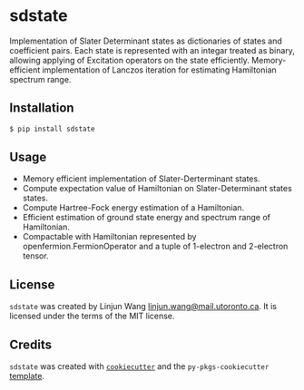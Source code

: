 # sdstate

Implementation of Slater Determinant states as dictionaries of states and coefficient pairs. Each state is represented with an integar treated as binary, allowing applying of Excitation operators on the state efficiently. Memory-efficient implementation of Lanczos iteration for estimating Hamiltonian spectrum range.

## Installation

```bash
$ pip install sdstate
```

## Usage

- Memory efficient implementation of Slater-Derterminant states.
- Compute expectation value of Hamiltonian on Slater-Determinant states states.
- Compute Hartree-Fock energy estimation of a Hamiltonian.
- Efficient estimation of ground state energy and spectrum range of Hamiltonian.
- Compactable with Hamiltonian represented by openfermion.FermionOperator and a tuple of 1-electron and 2-electron tensor.

## License

`sdstate` was created by Linjun Wang <linjun.wang@mail.utoronto.ca>. It is licensed under the terms of the MIT license.

## Credits

`sdstate` was created with [`cookiecutter`](https://cookiecutter.readthedocs.io/en/latest/) and the `py-pkgs-cookiecutter` [template](https://github.com/py-pkgs/py-pkgs-cookiecutter).
